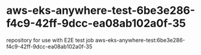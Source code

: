 # aws-eks-anywhere-test-6be3e286-f4c9-42ff-9dcc-ea08ab102a0f-35
repository for use with E2E test job aws-eks-anywhere-test:6be3e286-f4c9-42ff-9dcc-ea08ab102a0f-35
